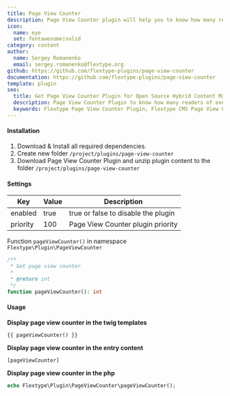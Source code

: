 ```yaml
---
title: Page View Counter
description: Page View Counter plugin will help you to know how many readers of every page on your website.
icon:
  name: eye
  set: fontawesome|solid
category: content
author:
  name: Sergey Romanenko
  email: sergey.romanenko@flextype.org
github: https://github.com/flextype-plugins/page-view-counter
documentation: https://github.com/flextype-plugins/page-view-counter
template: plugin
seo:
  title: Get Page View Counter Plugin for Open Source Hybrid Content Management System
  description: Page View Counter Plugin to know how many readers of every page on your website for Open Source Hybrid Content Management System
  keywords: Flextype Page View Counter Plugin, Flextype CMS Page View Counter Plugin, Headless CMS Page View Counter Plugin, Download Flat File CMS Page View Counter Plugin, Download Flat File Content Management System Page View Counter Plugin, Download PHP CMS Page View Counter Plugin, Page View Counter Plugin, Plugin, Page View Counter, Content, Management, System, PHP, CMS
---
```


#### Installation

1. Download & Install all required dependencies.
2. Create new folder `/project/plugins/page-view-counter`
3. Download Page View Counter Plugin and unzip plugin content to the folder `/project/plugins/page-view-counter`

#### Settings

| Key      | Value | Description                         |
| -------- | ----- | ----------------------------------- |
| enabled  | true  | true or false to disable the plugin |
| priority | 100   | Page View Counter plugin priority   |

Function `pageViewCounter()` in namespace `Flextype\Plugin\PageViewCounter`

```php
/**
 * Get page view counter
 *
 * @return int
 */
function pageViewCounter(): int
```

#### Usage

**Display page view counter in the twig templates**

```
{{ pageViewCounter() }}
```

**Display page view counter in the entry content**
```
[pageViewCounter]
```

**Display page view counter in the php**

```php
echo Flextype\Plugin\PageViewCounter\pageViewCounter();
```
